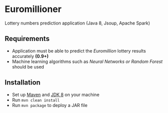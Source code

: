 # Euromillioner
Lottery numbers prediction application (Java 8, Jsoup, Apache Spark)

## Requirements
* Application must be able to predict the *Euromillion* lottery results accurately **(0.9+)**
* Machine learning algorithms such as *Neural Networks or Random Forest* should be used

## Installation
* Set up [Maven](https://maven.apache.org/download.cgi) and [JDK 8](https://adoptopenjdk.net/) on your machine
* Run `mvn clean install`
* Run `mvn package` to deploy a JAR file
